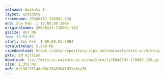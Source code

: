 ```yaml
---
setname: Waikato I
layout: witsdata
tracename: 20040131-110001-128
end: Sun Feb  1 13:00:00 2004
originalname: 20040131-110001-128
gzsize: 463 MB
len: 12:59:59
start: Sun Feb  1 00:00:01 2004
totalwirelen: 5,540 MB
ripedownload: https://data-repository.ripe.net/datasets/wits-archive/waikato/1/20040131-110001-128.gz
pkts: 19 million
download: ftp://wits.cs.waikato.ac.nz/waikato/1/20040131-110001-128.gz
size: 1,301 MB
md5: 6c130f73240c89c26489047d31a6ca76
---
```

